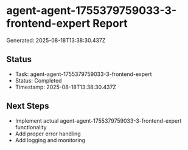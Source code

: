 # agent-agent-1755379759033-3-frontend-expert Report

Generated: 2025-08-18T13:38:30.437Z

## Status
- Task: agent-agent-1755379759033-3-frontend-expert
- Status: Completed
- Timestamp: 2025-08-18T13:38:30.437Z

## Next Steps
- Implement actual agent-agent-1755379759033-3-frontend-expert functionality
- Add proper error handling
- Add logging and monitoring

